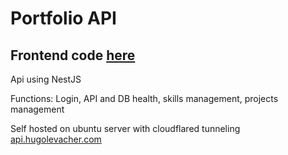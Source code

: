 # Portfolio API
## Frontend code [here](https://github.com/hugolevacher/Portfolio)
Api using NestJS

Functions: Login, API and DB health, skills management, projects management

Self hosted on ubuntu server with cloudflared tunneling [api.hugolevacher.com](https://api.hugolevacher.com/)
